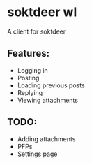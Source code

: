 # soktdeer wl

A client for soktdeer

## Features:

 - Logging in
 - Posting
 - Loading previous posts
 - Replying
 - Viewing attachments

## TODO:

 - Adding attachments
 - PFPs
 - Settings page